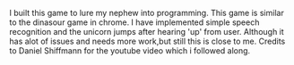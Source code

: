 I built this game to lure my nephew into programming.
This game is similar to the dinasour game in chrome.
I have implemented simple speech recognition and the unicorn jumps
after hearing 'up'  from user. Although it has alot of issues and needs
more work,but still this is close to me.
Credits to Daniel Shiffmann for the youtube video which i followed along.
